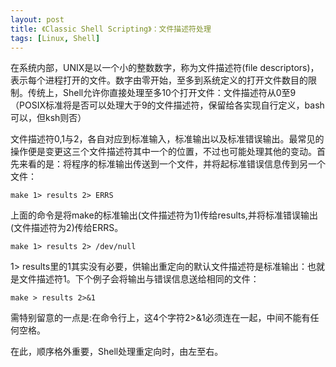 ```yaml
---
layout: post
title: 《Classic Shell Scripting》：文件描述符处理
tags: [Linux, Shell]
---
```


在系统内部，UNIX是以一个小的整数数字，称为文件描述符(file descriptors)，表示每个进程打开的文件。数字由零开始，至多到系统定义的打开文件数目的限制。传统上，Shell允许你直接处理至多10个打开文件：文件描述符从0至9（POSIX标准将是否可以处理大于9的文件描述符，保留给各实现自行定义，bash可以，但ksh则否）

文件描述符0,1与2，各自对应到标准输入，标准输出以及标准错误输出。最常见的操作便是变更这三个文件描述符其中一个的位置，不过也可能处理其他的变动。首先来看的是：将程序的标准输出传送到一个文件，并将起标准错误信息传到另一个文件：

    make 1> results 2> ERRS

上面的命令是将make的标准输出(文件描述符为1)传给results,并将标准错误输出(文件描述符为2)传给ERRS。

    make 1> results 2> /dev/null

1> results里的1其实没有必要，供输出重定向的默认文件描述符是标准输出：也就是文件描述符1。下个例子会将输出与错误信息送给相同的文件：

    make > results 2>&1

需特别留意的一点是:在命令行上，这4个字符2>&1必须连在一起，中间不能有任何空格。

在此，顺序格外重要，Shell处理重定向时，由左至右。
